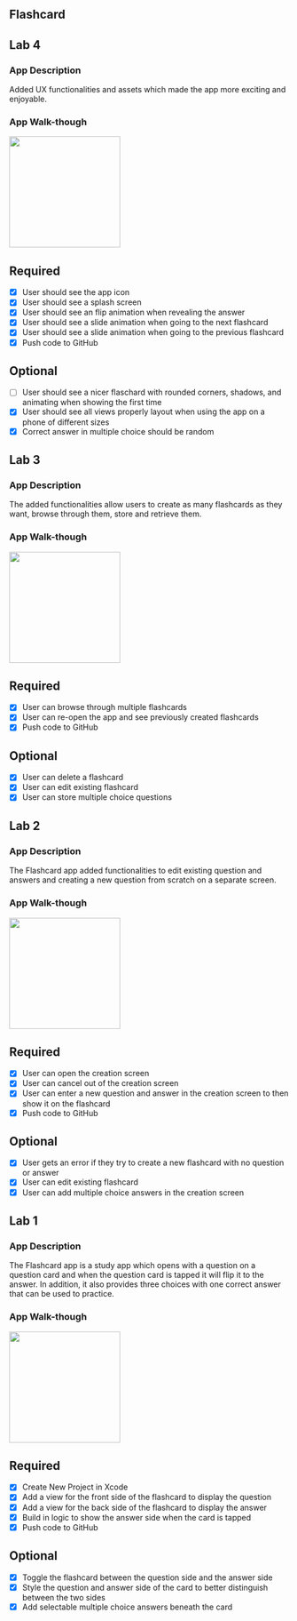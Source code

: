 ## Flashcard

## Lab 4

### App Description
Added UX functionalities and assets which made the app more exciting and enjoyable.

### App Walk-though

<img src="https://media.giphy.com/media/kFNqawaLrao1O9k6qn/giphy.gif" width=200><br>

## Required
- [x] User should see the app icon 
- [x] User should see a splash screen
- [x] User should see an flip animation when revealing the answer
- [x] User should see a slide animation when going to the next flashcard
- [x] User should see a slide animation when going to the previous flashcard
- [x] Push code to GitHub
## Optional
- [ ] User should see a nicer flaschard with rounded corners, shadows, and animating when showing the first time
- [x] User should see all views properly layout when using the app on a phone of different sizes
- [x] Correct answer in multiple choice should be random

## Lab 3

### App Description
The added functionalities allow users to create as many flashcards as they want, browse through them, store and retrieve them.

### App Walk-though

<img src="https://media.giphy.com/media/VgZ5u0deAiijofOKxU/giphy.gif" width=200><br>

## Required
- [x] User can browse through multiple flashcards
- [x] User can re-open the app and see previously created flashcards
- [x] Push code to GitHub
## Optional
- [x] User can delete a flashcard
- [x] User can edit existing flashcard
- [x] User can store multiple choice questions

## Lab 2

### App Description
The Flashcard app added functionalities to edit existing question and answers and creating a new question from scratch on a separate screen.

### App Walk-though

<img src="https://media.giphy.com/media/Uu0FFZdSrj4b4YV4XW/giphy.gif" width=200><br>

## Required
- [x] User can open the creation screen
- [x] User can cancel out of the creation screen
- [x] User can enter a new question and answer in the creation screen to then show it on the flashcard
- [x] Push code to GitHub
## Optional
- [x] User gets an error if they try to create a new flashcard with no question or answer
- [x] User can edit existing flashcard
- [x] User can add multiple choice answers in the creation screen

## Lab 1

### App Description
The Flashcard app is a study app which opens with a question on a question card and when the question card is tapped it will flip it to the answer. In addition, it also provides three choices with one correct answer that can be used to practice.

### App Walk-though
<img src="https://media.giphy.com/media/ZcXBJZR7SM0RQ9yh5x/giphy.gif" width=200><br>

## Required
- [x] Create New Project in Xcode
- [x] Add a view for the front side of the flashcard to display the question
- [x] Add a view for the back side of the flashcard to display the answer
- [x] Build in logic to show the answer side when the card is tapped
- [x] Push code to GitHub
## Optional
- [x] Toggle the flashcard between the question side and the answer side
- [x] Style the question and answer side of the card to better distinguish between the two sides
- [x] Add selectable multiple choice answers beneath the card
